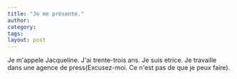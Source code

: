 ```yaml
---
title: "Je me présente."
author:
category: 
tags: 
layout: post
---
```

Je m'appele Jacqueline. J'ai trente-trois ans. Je suis etrice. Je travaille dans une agence de press(Excusez-moi. Ce n'est pas de que je peux faire).  

